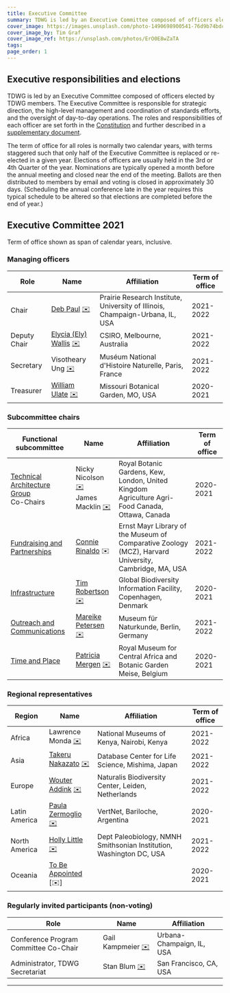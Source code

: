 ```yaml
---
title: Executive Committee
summary: TDWG is led by an Executive Committee composed of officers elected by TDWG members. The Executive Committee is responsible for strategic direction, the high-level management and coordination of standards efforts, and the oversight of day-to-day operations. This page shows the currently elected members of the Executive Committee, see the bottom of the page for previous compositions.
cover_image: https://images.unsplash.com/photo-1490698900541-76d9b74bdcac
cover_image_by: Tim Graf
cover_image_ref: https://unsplash.com/photos/ErO0E8wZaTA
tags: 
page_order: 1
---
```


## Executive responsibilities and elections

TDWG is led by an Executive Committee composed of officers elected by TDWG members. The Executive Committee is responsible for strategic direction, the high-level management and coordination of standards efforts, and the oversight of day-to-day operations. The roles and responsibilities of each officer are set forth in the [Constitution](../constitution/) and further described in a [supplementary document]({static}TDWG_Executive_Committee_RolesAndResponsibilities.pdf).

The term of office for all roles is normally two calendar years, with terms staggered such that only half of the Executive Committee is replaced or re-elected in a given year. Elections of officers are usually held in the 3rd or 4th Quarter of the year. Nominations are typically opened a month before the annual meeting and closed near the end of the meeting. Ballots are then distributed to members by email and voting is closed in approximately 30 days. (Scheduling the annual conference late in the year requires this typical schedule to be altered so that elections are completed before the end of year.) 

## Executive Committee 2021

Term of office shown as span of calendar years, inclusive.

### Managing officers

Role | Name | Affiliation | Term of office
--- | --- | --- | ---
Chair | [Deb Paul](./backgrounds/#chair_1) [✉️](mailto:dlpssf@gmail.com) | Prairie Research Institute, University of Illinois, Champaign-Urbana, IL, USA | 2021-2022
Deputy Chair | [Elycia (Ely) Wallis](./backgrounds/#deputy%20chair_1) [✉️](mailto:ely.wallis@csiro.au) | CSIRO, Melbourne, Australia | 2021-2022
Secretary | Visotheary Ung [✉️](mailto:secretary@tdwg.org) | Muséum National d'Histoire Naturelle, Paris, France | 2021-2022
Treasurer | [William Ulate](./backgrounds/#treasurer_1) [✉️](mailto:treasurer@tdwg.org) | Missouri Botanical Garden, MO, USA | 2020-2021

### Subcommittee chairs

Functional subcommittee | Name | Affiliation | Term of office
--- | --- | --- | ---
[Technical Architecture Group](../committees/tag/)<br />Co-Chairs | Nicky Nicolson [✉️](mailto:n.nicolson@kew.org) <br />James Macklin [✉️](mailto:james.macklin@gmail.com)| Royal Botanic Gardens, Kew, London, United Kingdom <br />Agriculture Agri-Food Canada, Ottawa, Canada | 2020-2021
[Fundraising and Partnerships](../committees/fundraising/) | [Connie Rinaldo](./backgrounds/#fundraising%20and%20partnernships_1) ✉️ | Ernst Mayr Library of the Museum of Comparative Zoology (MCZ), Harvard University, Cambridge, MA, USA | 2021-2022
[Infrastructure](../committees/infrastructure/) | [Tim Robertson](./backgrounds/#infrastructure_1) [✉️](mailto:trobertson@gbif.org) | Global Biodiversity Information Facility, Copenhagen, Denmark | 2020-2021
[Outreach and Communications](../committees/outreach/) | [Mareike Petersen](./backgrounds/#communications%20and%20outreach_1) [✉️](mailto:Mareike.Petersen@mfn.berlin) | Museum für Naturkunde, Berlin, Germany | 2021-2022
[Time and Place](../committees/tardis/) | [Patricia Mergen](./backgrounds/#time%20and%20place_1) [✉️](mailto:mergen.patricia@gmail.com) | Royal Museum for Central Africa and Botanic Garden Meise, Belgium | 2020-2021

### Regional representatives

Region | Name | Affiliation | Term of office
--- | --- | --- | ---
Africa | Lawrence Monda [✉️](mailto:lmonda@museums.or.ke) | National Museums of Kenya, Nairobi, Kenya | 2021-2022
Asia | [Takeru Nakazato](./backgrounds/#asia%20representative_1) [✉️](mailto:nakazato@dbcls.rois.ac.jp) | Database Center for Life Science, Mishima, Japan | 2021-2022
Europe | [Wouter Addink](./backgrounds/#europe%20representative_1) [✉️](mailto:wouter.addink@naturalis.nl) | Naturalis Biodiversity Center, Leiden, Netherlands | 2021-2022
Latin America | [Paula Zermoglio](./backgrounds/#latin%20america%20representative_1) [✉️](mailto:pzermoglio@gmail.com) | VertNet, Bariloche, Argentina | 2020-2021
North America | [Holly Little](./backgrounds/#north%20america%20representative_1) [✉️](mailto:littleh@si.edu) | Dept Paleobiology, NMNH Smithsonian Institution, Washington DC, USA | 2021-2022
Oceania | [To Be Appointed](./backgrounds/#oceania%20representative_1) [✉️] | | 2020-2021

### Regularly invited participants (non-voting)

Role | Name | Affiliation
--- | --- | ---
Conference Program Committee Co-Chair | Gail Kampmeier [✉️](mailto:gkamp@illinois.edu) | Urbana-Champaign, IL, USA
Administrator, TDWG Secretariat | Stan Blum [✉️](mailto:secretariat@tdwg.org) | San Francisco, CA, USA

--- 
